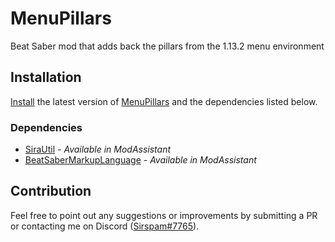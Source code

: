 # MenuPillars
Beat Saber mod that adds back the pillars from the 1.13.2 menu environment
## Installation
[Install](https://bsmg.wiki/pc-modding.html#install-mods) the latest version of [MenuPillars](https://github.com/Sirspam/MenuPillars/releases/latest) and the dependencies listed below.
### Dependencies
* [SiraUtil](https://github.com/Auros/SiraUtil) _- Available in ModAssistant_
* [BeatSaberMarkupLanguage](https://github.com/monkeymanboy/BeatSaberMarkupLanguage) _- Available in ModAssistant_
## Contribution
Feel free to point out any suggestions or improvements by submitting a PR or contacting me on Discord ([Sirspam#7765](https://discordapp.com/users/232574143818760192)).
